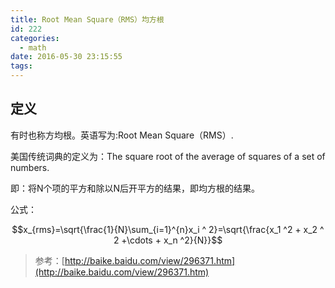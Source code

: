 ```yaml
---
title: Root Mean Square（RMS）均方根
id: 222
categories:
  - math
date: 2016-05-30 23:15:55
tags:
---
```


## 定义

有时也称方均根。英语写为:Root Mean Square（RMS）.

美国传统词典的定义为：The square root of the average of squares of a set of numbers.

即：将N个项的平方和除以N后开平方的结果，即均方根的结果。

公式：

$$x_{rms}=\sqrt{\frac{1}{N}\sum_{i=1}^{n}x_i ^ 2}=\sqrt{\frac{x_1 ^2 + x_2 ^ 2 +\cdots + x_n ^2}{N}}$$

> 参考：[http://baike.baidu.com/view/296371.htm](http://baike.baidu.com/view/296371.htm)